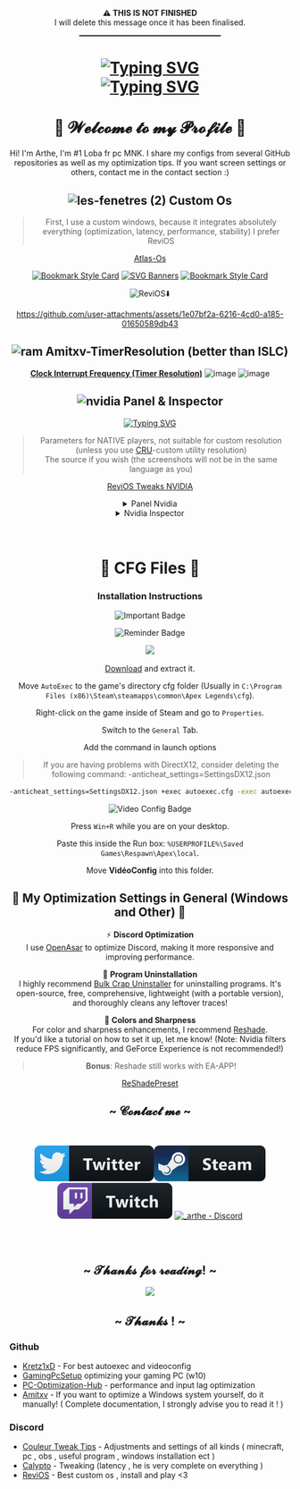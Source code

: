 <div align="center">

<p align="center">
   <strong>⚠️ THIS IS NOT FINISHED</strong><br>
   I will delete this message once it has been finalised.
</p>

<hr style="width:50%;border:1px solid gray;">

<h1 align="center">
   <a href="https://git.io/typing-svg">
      <img src="https://readme-typing-svg.demolab.com?font=Fira+Code&duration=2000&pause=900&color=00B1FF&center=true&width=435&lines=Version+2.0%3A+Final+Configuration" alt="Typing SVG" />
   </a>
   <br>
   <a href="https://git.io/typing-svg">
      <img src="https://readme-typing-svg.demolab.com?font=Fira+Code&duration=1900&pause=300&color=FF7F00&center=true&width=435&lines=17%2F09%2F2024" alt="Typing SVG" />  
   </a>
</h1>

<h1 align="center"> 💖 𝓦𝓮𝓵𝓬𝓸𝓶𝓮 𝓽𝓸 𝓶𝔂 𝓟𝓻𝓸𝓯𝓲𝓵𝓮 💖 </h1>
<p align="center">
   Hi! I'm Arthe, I'm #1 Loba fr pc MNK. I share my configs from several GitHub repositories as well as my optimization tips.  
   If you want screen settings or others, contact me in the contact section :)
</p>


<div align="center">
</div>

## ![les-fenetres (2)](https://user-images.githubusercontent.com/119135536/224665433-e0706b00-7eb3-434f-a2ed-64aa25680cfe.png)  Custom Os


> First, I use a custom windows, because it integrates absolutely everything (optimization, latency, performance, stability) I prefer ReviOS

<a href="https://atlasos.net/path/to/file.html">Atlas-Os</a>

[![Bookmark Style Card](https://svg.bookmark.style/api?url=https://github.com/atlas-os/atlas&mode=light&style=horizontal)](https://github.com/atlas-os/atlas)
[![SVG Banners](https://svg-banners.vercel.app/api?type=luminance&text1=OR%20💖&width=720&height=100)](https://github.com/Akshay090/svg-banners)
[![Bookmark Style Card](https://svg.bookmark.style/api?url=https://www.revi.cc/&mode=light&style=horizontal)](https://www.revi.cc/)

   ![ReviOS](https://img.shields.io/badge/Settings-Revision%20Tools-blue?style=flat-square):arrow_down:
 




https://github.com/user-attachments/assets/1e07bf2a-6216-4cd0-a185-01650589db43

 
  


## ![ram](https://user-images.githubusercontent.com/119135536/224673270-ce31eab4-a47b-4e73-9e38-76b98ac256ae.png) Amitxv-TimerResolution (better than ISLC)


   **[Clock Interrupt Frequency (Timer Resolution)](https://github.com/valleyofdoom/PC-Tuning?tab=readme-ov-file#1148-clock-interrupt-frequency-timer-resolution)**
 ![image](https://github.com/LobArthe/Apex-Settings-240HZ-2K/assets/119135536/41296ba4-e63f-47be-8b83-80a2bd36ecc7)
![image](https://github.com/LobArthe/Apex-Settings-240HZ-2K/assets/119135536/d960c87b-0815-48c9-84ba-bf8a0d08d977)

## ![nvidia](https://user-images.githubusercontent.com/119135536/224661940-6ffef15c-c671-4e0f-bdda-9c7e14606c93.png) Panel & Inspector

  <a href="https://git.io/typing-svg"><img src="https://readme-typing-svg.demolab.com?font=Fira+Code&size=36&duration=1000&pause=5000&color=00D72B&center=true&multiline=true&random=false&width=435&lines=NVIDIA" alt="Typing SVG" /></a>
> Parameters for NATIVE players, not suitable for custom resolution (unless you use [CRU](https://www.monitortests.com/forum/Thread-Custom-Resolution-Utility-CRU)-custom utility resolution)  
> The source if you wish (the screenshots will not be in the same language as you)


 [ReviOS Tweaks NVIDIA](https://revi.cc/docs/post-install#nvidia-control-panel-tweaks)
   <details>
   <summary>Panel Nvidia</summary>

   >
   > ![image](https://github.com/LobArthe/The-Finals-optimization/assets/119135536/d2191400-3508-4f5a-9c7d-e34524532482) 
   > |![image](https://github.com/LobArthe/The-Finals-optimization/assets/119135536/349e57a9-f69a-4f9e-a5b4-7ad001c7eba1)
   > |![image](https://github.com/LobArthe/The-Finals-optimization/assets/119135536/4ac3ae5b-a0c4-4a69-8b78-2886426d269f)
   >
   > 
   > 

   </details>

<details>
   <summary>Nvidia Inspector</summary>

   >
   > Download and extract on your desktop (télécharger et extraire sur votre bureau) 
[Nvidia Inspector](https://github.com/Orbmu2k/nvidiaProfileInspector) 

   First, download and extract [Profil Apex By Arthe.zip](https://github.com/user-attachments/files/17022107/Profil.Apex.By.Arthe.zip)

  Put only PROFILE BASE PROFILE IN PROFILE BASE! click 'Apply changes' ![image](https://github.com/LobArthe/The-Finals-optimization/assets/119135536/966099d6-1628-4b83-b880-982eb629629c)

   🚩Enter the profile, wait for it to load, then simply click on ‘apply changes’ in the top right-hand corner.
The basic profile and the apex will be acquired! :white_check_mark:🚩
   > 
   Thanks you ! if you have problem , use 'contact me' section (A video is coming soon if you don't understand!)
</details>


 </br> 
</div>
<br>
<div>
 <h1 align="center">📝 CFG Files 📝</h2>

<h3 align="center">Installation Instructions</h2>

<p align="center">
    <img src="https://img.shields.io/badge/-Important-blue?style=for-the-badge&logo=appveyor" alt="Important Badge">
</p>

<p align="center">
    <img src="https://img.shields.io/badge/-don't%20forget%20to%20set%20'read%20only'%20on%20videoconfig%20and%20the%20autoexec!!!!-red?style=for-the-badge&logo=appveyor" alt="Reminder Badge">
</p>
<p align="center">
    <img src="https://img.shields.io/badge/-Right%20click%20on%20'properties'%20and%20read%20only%20at%20the%20bottom%20left!-important??style=for-the-badge-square">
</p>
<div align="center">

  [Download](https://github.com/user-attachments/files/17022318/Download.zip) and extract it.

  Move `AutoExec` to the game's directory cfg folder (Usually in `C:\Program Files (x86)\Steam\steamapps\common\Apex Legends\cfg`).

  Right-click on the game inside of Steam and go to `Properties`.

  Switch to the `General` Tab.

                                          
   Add the command in launch options 
> If you are having problems with DirectX12, consider deleting the following command: -anticheat_settings=SettingsDX12.json
```sh
-anticheat_settings=SettingsDX12.json +exec autoexec.cfg -exec autoexec.cfg -dev +fps_max +building_cubemaps 1 +mat_letterbox_aspect_goal 0 +mat_letterbox_aspect_threshold 0 -freq 240 .
```
 </div>
<div align="center">
  
  <p align="center">
    <img src="https://img.shields.io/badge/Video-Config-blue?style=for-the-badge-square" alt="Video Config Badge" width="130">
  </p>
<div align="center">
  <p>Press <code>Win+R</code> while you are on your desktop.<br>

  Paste this inside the Run box: <code>%USERPROFILE%\Saved Games\Respawn\Apex\local</code>.</p>
   <p>Move <strong>VidéoConfig</strong> into this folder.</p>
</div>


<h2 align="center">💖 My Optimization Settings in General (Windows and Other) 💖</h2>

<div align="center">

⚡ **Discord Optimization**  
I use [OpenAsar](https://openasar.dev/) to optimize Discord, making it more responsive and improving performance.

📌 **Program Uninstallation**  
I highly recommend [Bulk Crap Uninstaller](https://github.com/Klocman/Bulk-Crap-Uninstaller) for uninstalling programs.
It's open-source, free, comprehensive, lightweight (with a portable version), and thoroughly cleans any leftover traces!

🔭 **Colors and Sharpness**  
For color and sharpness enhancements, I recommend [Reshade](https://reshade.me/).  
If you'd like a tutorial on how to set it up, let me know! (Note: Nvidia filters reduce FPS significantly, and GeForce Experience is not recommended!)  
> **Bonus**: Reshade still works with EA-APP!

</div>





[ReShadePreset](https://github.com/LobArthe/Apex-Settings-240HZ-2K/files/12388347/ReShadePreset.zip)


   <h2 align="center">            ~ 𝓒𝓸𝓷𝓽𝓪𝓬𝓽 𝓶𝓮 ~ </h2>
  <div align="center">
  </div>
</br>

<p align="center">
<!-- For more icons please follow  https://github.com/MikeCodesDotNET/ColoredBadges -->
    
 <a href="https://twitter.com/remy_ftz" target="_blank"><img src="https://raw.githubusercontent.com/MikeCodesDotNET/ColoredBadges/master/svg/social/twitter.svg"></a><a href="https://steamcommunity.com/profiles/76561198195683734/"><img src="https://raw.githubusercontent.com/MikeCodesDotNET/ColoredBadges/master/svg/social/steam.svg"/></a><a href="https://www.twitch.tv/arthe__"><img src="https://raw.githubusercontent.com/MikeCodesDotNET/ColoredBadges/master/svg/streaming/twitch.svg"/></a> <a href="https://"><img src="https://img.shields.io/badge/__arthe-Discord-7289DA" alt="_arthe - Discord"></a>
</br>



    
   </br> 
</div>
<br>
<div>
<h2 align="center"> ~ 𝓣𝓱𝓪𝓷𝓴𝓼 𝓯𝓸𝓻 𝓻𝓮𝓪𝓭𝓲𝓷𝓰! ~ </h2>
<div align="center">
<img src="https://media.tenor.com/899h7460Lz8AAAAC/getting-ready-raymond-reddington.gif">


 
 <h2 align="center"> ~ 𝓣𝓱𝓪𝓷𝓴𝓼 ! ~ </h2>
 </div>
 
 ### Github
 - [Kretz1xD](https://github.com/kretz1xD/Apex-Legends-Tweaks) - For best autoexec and videoconfig 
 - [GamingPcSetup](https://github.com/djdallmann/GamingPCSetup/)  optimizing your gaming PC (w10)
 - [PC-Optimization-Hub](https://github.com/BoringBoredom/PC-Optimization-Hub) - performance and input lag optimization
 - [Amitxv](https://github.com/amitxv/PC-Tuning) - If you want to optimize a Windows system yourself, do it manually! ( Complete documentation, I strongly advise you to read it ! )
 
 ### Discord
 - [Couleur Tweak Tips](https://github.com/couleur-tweak-tips) - Adjustments and settings of all kinds ( minecraft, pc , obs , useful program , windows installation ect )  
 - [Calypto](https://discord.com/invite/QvPubRq) - Tweaking (latency , he is very complete on everything )
 - [ReviOS](https://discord.gg/962y4pU) - Best custom os  , install and play <3




